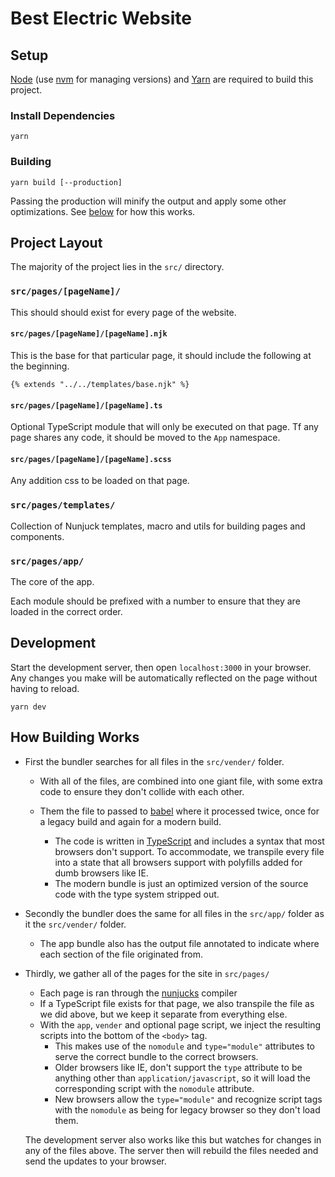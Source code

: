 # Best Electric Website

## Setup

[Node](https://nodejs.org/) (use [nvm](https://github.com/nvm-sh/nvm) for managing versions) and [Yarn](https://yarnpkg.com/) are required to build this project.

### Install Dependencies

```shell
yarn
```

### Building

```
yarn build [--production]
```

Passing the production will minify the output and apply some other optimizations. See [below](#how-building-works) for how this works.

## Project Layout

The majority of the project lies in the `src/` directory.

### `src/pages/[pageName]/`

This should should exist for every page of the website.

#### `src/pages/[pageName]/[pageName].njk`

This is the base for that particular page, it should include the following at the beginning.

```njk
{% extends "../../templates/base.njk" %}
```

#### `src/pages/[pageName]/[pageName].ts`

Optional TypeScript module that will only be executed on that page. Tf any page shares any code, it should be moved to the `App` namespace.

#### `src/pages/[pageName]/[pageName].scss`

Any addition css to be loaded on that page.

### `src/pages/templates/`

Collection of Nunjuck templates, macro and utils for building pages and components.

### `src/pages/app/`

The core of the app.

Each module should be prefixed with a number to ensure that they are loaded in the correct order.

## Development

Start the development server, then open `localhost:3000` in your browser. Any changes you make will be automatically reflected on the page without having to reload.

```shell
yarn dev
```

## How Building Works

- First the bundler searches for all files in the `src/vender/` folder.
  - With all of the files, are combined into one giant file, with some extra code to ensure they don't collide with each other.
  - Them the file to passed to [babel](https://babeljs.io/) where it processed twice, once for a legacy build and again for a modern build.

    - The code is written in [TypeScript](https://www.typescriptlang.org/) and includes a syntax that most browsers don't support. To accommodate, we transpile every file into a state that all browsers support with polyfills added for dumb browsers like IE.
    - The modern bundle is just an optimized version of the source code with the type system stripped out.

- Secondly the bundler does the same for all files in the `src/app/` folder as it the `src/vender/` folder.

  - The app bundle also has the output file annotated to indicate where each section of the file originated from.

- Thirdly, we gather all of the pages for the site in `src/pages/`

  - Each page is ran through the [nunjucks](https://mozilla.github.io/nunjucks/) compiler
  - If a TypeScript file exists for that page, we also transpile the file as we did above, but we keep it separate from everything else.
  - With the `app`, `vender` and optional page script, we inject the resulting scripts into the bottom of the `<body>` tag.
    - This makes use of the `nomodule` and `type="module"` attributes to serve the correct bundle to the correct browsers.
    - Older browsers like IE, don't support the `type` attribute to be anything other than `application/javascript`, so it will load the corresponding script with the `nomodule` attribute.
    - New browsers allow the `type="module"` and recognize script tags with the `nomodule` as being for legacy browser so they don't load them.

  The development server also works like this but watches for changes in any of the files above. The server then will rebuild the files needed and send the updates to your browser.